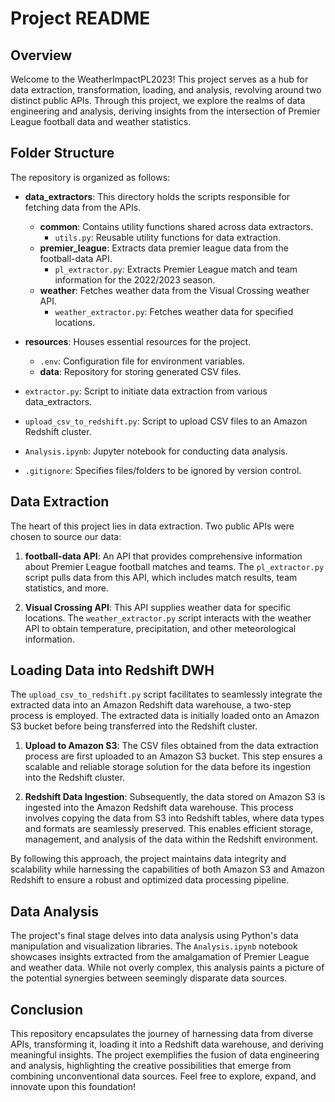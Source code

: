 # Project README

## Overview
Welcome to the WeatherImpactPL2023! This project serves as a hub for data extraction, transformation, loading, and analysis, revolving around two distinct public APIs. Through this project, we explore the realms of data engineering and analysis, deriving insights from the intersection of Premier League football data and weather statistics.

## Folder Structure
The repository is organized as follows:

- **data_extractors**: This directory holds the scripts responsible for fetching data from the APIs.
  - **common**: Contains utility functions shared across data extractors.
    - `utils.py`: Reusable utility functions for data extraction.
  - **premier_league**: Extracts data premier league data from the football-data API.
    - `pl_extractor.py`: Extracts Premier League match and team information for the 2022/2023 season.
  - **weather**: Fetches weather data from the Visual Crossing weather API.
    - `weather_extractor.py`: Fetches weather data for specified locations.

- **resources**: Houses essential resources for the project.
  - `.env`: Configuration file for environment variables.
  - **data**: Repository for storing generated CSV files.

- `extractor.py`: Script to initiate data extraction from various data_extractors.
- `upload_csv_to_redshift.py`: Script to upload CSV files to an Amazon Redshift cluster.
- `Analysis.ipynb`: Jupyter notebook for conducting data analysis.

- `.gitignore`: Specifies files/folders to be ignored by version control.

## Data Extraction
The heart of this project lies in data extraction. Two public APIs were chosen to source our data:

1. **football-data API**: An API that provides comprehensive information about Premier League football matches and teams. The `pl_extractor.py` script pulls data from this API, which includes match results, team statistics, and more.

2. **Visual Crossing API**: This API supplies weather data for specific locations. The `weather_extractor.py` script interacts with the weather API to obtain temperature, precipitation, and other meteorological information.

## Loading Data into Redshift DWH
The `upload_csv_to_redshift.py` script facilitates to seamlessly integrate the extracted data into an Amazon Redshift data warehouse, a two-step process is employed. The extracted data is initially loaded onto an Amazon S3 bucket before being transferred into the Redshift cluster.

1. **Upload to Amazon S3**: The CSV files obtained from the data extraction process are first uploaded to an Amazon S3 bucket. This step ensures a scalable and reliable storage solution for the data before its ingestion into the Redshift cluster.

2. **Redshift Data Ingestion**: Subsequently, the data stored on Amazon S3 is ingested into the Amazon Redshift data warehouse. This process involves copying the data from S3 into Redshift tables, where data types and formats are seamlessly preserved. This enables efficient storage, management, and analysis of the data within the Redshift environment.

By following this approach, the project maintains data integrity and scalability while harnessing the capabilities of both Amazon S3 and Amazon Redshift to ensure a robust and optimized data processing pipeline.


## Data Analysis
The project's final stage delves into data analysis using Python's data manipulation and visualization libraries. The `Analysis.ipynb` notebook showcases insights extracted from the amalgamation of Premier League and weather data. While not overly complex, this analysis paints a picture of the potential synergies between seemingly disparate data sources.

## Conclusion
This repository encapsulates the journey of harnessing data from diverse APIs, transforming it, loading it into a Redshift data warehouse, and deriving meaningful insights. The project exemplifies the fusion of data engineering and analysis, highlighting the creative possibilities that emerge from combining unconventional data sources. Feel free to explore, expand, and innovate upon this foundation!